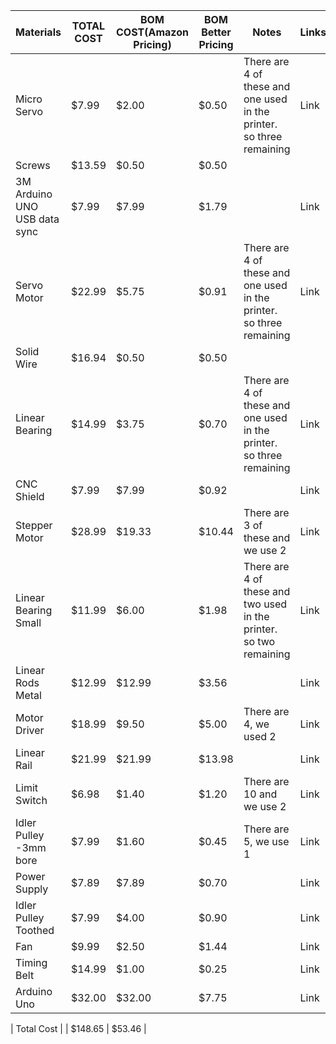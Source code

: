|	Materials	|	TOTAL COST	|	BOM COST(Amazon Pricing)	|	BOM Better Pricing	|	Notes	|	Links	|
|	--------------------------------------------------	|	---------------------	|	---------------------------------------	|	---------------------------------	|	--------------------------------------------------------------------------------------------------	|	--------	|
|	Micro Servo	|	$7.99	|	$2.00	|	$0.50	|	There are 4 of these and one used in the printer. so three remaining	|	Link	|
|	Screws	|	$13.59	|	$0.50	|	$0.50	|		|		|
|	3M Arduino UNO USB data sync	|	$7.99	|	$7.99	|	$1.79	|		|	Link	|
|	Servo Motor	|	$22.99	|	$5.75	|	$0.91	|	There are 4 of these and one used in the printer. so three remaining	|	Link	|
|	Solid Wire	|	$16.94	|	$0.50	|	$0.50	|		|		|
|	Linear Bearing	|	$14.99	|	$3.75	|	$0.70	|	There are 4 of these and one used in the printer. so three remaining	|	Link	|
|	CNC Shield	|	$7.99	|	$7.99	|	$0.92	|		|	Link	|
|	Stepper Motor	|	$28.99	|	$19.33	|	$10.44	|	There are 3 of these and we use 2	|	Link	|
|	Linear Bearing Small 	|	$11.99	|	$6.00	|	$1.98	|	There are 4 of these and two used in the printer. so two remaining	|	Link	|
|	Linear Rods Metal 	|	$12.99	|	$12.99	|	$3.56	|		|	Link	|
|	Motor Driver	|	$18.99	|	$9.50	|	$5.00	|	There are 4, we used 2	|	Link	|
|	Linear Rail 	|	$21.99	|	$21.99	|	$13.98	|		|	Link	|
|	Limit Switch 	|	$6.98	|	$1.40	|	$1.20	|	There are 10 and we use 2	|	Link	|
|	Idler Pulley -3mm bore	|	$7.99	|	$1.60	|	$0.45	|	There are 5, we use 1	|	Link	|
|	Power Supply 	|	$7.89	|	$7.89	|	$0.70	|		|	Link	|
|	Idler Pulley Toothed	|	$7.99	|	$4.00	|	$0.90	|		|	Link	|
|	Fan 	|	$9.99	|	$2.50	|	$1.44	|		|	Link	|
|	Timing Belt	|	$14.99	|	$1.00	|	$0.25	|		|	Link	|
|	Arduino Uno 	|	$32.00	|	$32.00	|	$7.75	|		|	Link	|
												
												
|	Total Cost	|		|	$148.65	|	$53.46	|				
